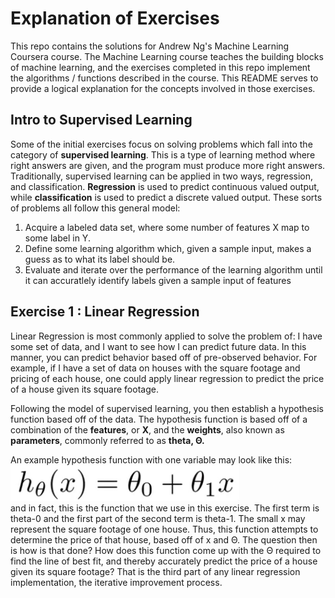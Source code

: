 Explanation of Exercises 
=======
This repo contains the solutions for Andrew Ng's Machine Learning Coursera course.
The Machine Learning course teaches the building blocks of machine learning,
and the exercises completed in this repo implement the algorithms / functions
described in the course. This README serves to provide a logical explanation 
for the concepts involved in those exercises.

## Intro to Supervised Learning
Some of the initial exercises focus on solving problems which fall into the
category of **supervised learning**. This is a type of learning method where
right answers are given, and the program must produce more right answers.
Traditionally, supervised learning can be applied in two ways, regression,
and classification. **Regression** is used to predict continuous valued output,
while **classification** is used to predict a discrete valued output.
These sorts of problems all follow this general model:   
1. Acquire a labeled data set, where some number of features X map to some 
label in Y. 
2. Define some learning algorithm which, given a sample input, makes a guess
as to what its label should be.
3. Evaluate and iterate over the performance of the learning algorithm until it
can accuratlely identify labels given a sample input of features

## Exercise 1 : Linear Regression
Linear Regression is most commonly applied to solve the problem of: I have some
set of data, and I want to see how I can predict future data. In
this manner, you can predict behavior based off of pre-observed behavior. For
example, if I have a set of data on houses with the square footage and pricing
of each house, one could apply linear regression to predict the price of a house
given its square footage.

Following the model of supervised learning, you then establish a hypothesis 
function based off of the data. The hypothesis function is based off of a 
combination of the **features**, or **X**, and the **weights**, also known as
**parameters**, commonly referred to as **theta, Θ.**

An example hypothesis function with one variable may look like this:  
![Image](./linear_hypothesis.png "icon")  
and in fact, this is the function that we use in this exercise. The first term
is theta-0 and the first part of the second term is theta-1. The small x may
represent the square footage of one house. Thus, this function attempts to 
determine the price of that house, based off of x and Θ. The question then is
how is that done? How does this function come up with the Θ required to find
the line of best fit, and thereby accurately predict the price of a house given
its square footage? That is the third part of any linear regression implementation,
the iterative improvement process.


